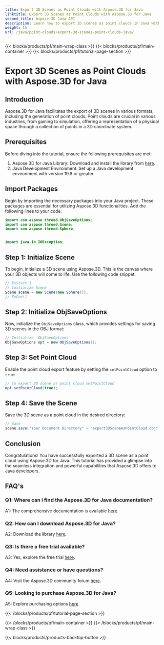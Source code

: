 ```yaml
---
title: Export 3D Scenes as Point Clouds with Aspose.3D for Java
linktitle: Export 3D Scenes as Point Clouds with Aspose.3D for Java
second_title: Aspose.3D Java API
description: Learn how to export 3D scenes as point clouds in Java with Aspose.3D. Enhance your applications with powerful 3D graphics and visualization.
weight: 15
url: /java/point-clouds/export-3d-scenes-point-clouds-java/
---
```


{{< blocks/products/pf/main-wrap-class >}}
{{< blocks/products/pf/main-container >}}
{{< blocks/products/pf/tutorial-page-section >}}

# Export 3D Scenes as Point Clouds with Aspose.3D for Java

## Introduction

Aspose.3D for Java facilitates the export of 3D scenes in various formats, including the generation of point clouds. Point clouds are crucial in various industries, from gaming to simulation, offering a representation of a physical space through a collection of points in a 3D coordinate system.

## Prerequisites

Before diving into the tutorial, ensure the following prerequisites are met:

1. Aspose.3D for Java Library: Download and install the library from [here](https://releases.aspose.com/3d/java/).
2. Java Development Environment: Set up a Java development environment with version 19.8 or greater.

## Import Packages

Begin by importing the necessary packages into your Java project. These packages are essential for utilizing Aspose.3D functionalities. Add the following lines to your code:

```java
import com.aspose.threed.ObjSaveOptions;
import com.aspose.threed.Scene;
import com.aspose.threed.Sphere;


import java.io.IOException;
```

## Step 1: Initialize Scene

To begin, initialize a 3D scene using Aspose.3D. This is the canvas where your 3D objects will come to life. Use the following code snippet:

```java
// ExStart:1
// Initialize Scene
Scene scene = new Scene(new Sphere());
// ExEnd:1
```

## Step 2: Initialize ObjSaveOptions

Now, initialize the `ObjSaveOptions` class, which provides settings for saving 3D scenes in the OBJ format:

```java
// Initialize  ObjSaveOptions
ObjSaveOptions opt = new ObjSaveOptions();
```

## Step 3: Set Point Cloud

Enable the point cloud export feature by setting the `setPointCloud` option to `true`:

```java
// To export 3D scene as point cloud setPointCloud
opt.setPointCloud(true);
```

## Step 4: Save the Scene

Save the 3D scene as a point cloud in the desired directory:

```java
// Save
scene.save("Your Document Directory" + "export3DSceneAsPointCloud.obj", opt);
```

## Conclusion

Congratulations! You have successfully exported a 3D scene as a point cloud using Aspose.3D for Java. This tutorial has provided a glimpse into the seamless integration and powerful capabilities that Aspose.3D offers to Java developers.

## FAQ's

### Q1: Where can I find the Aspose.3D for Java documentation?

A1: The comprehensive documentation is available [here](https://reference.aspose.com/3d/java/).

### Q2: How can I download Aspose.3D for Java?

A2: Download the library [here](https://releases.aspose.com/3d/java/).

### Q3: Is there a free trial available?

A3: Yes, explore the free trial [here](https://releases.aspose.com/).

### Q4: Need assistance or have questions?

A4: Visit the Aspose.3D community forum [here](https://forum.aspose.com/c/3d/18).

### Q5: Looking to purchase Aspose.3D for Java?

A5: Explore purchasing options [here](https://purchase.aspose.com/buy).

{{< /blocks/products/pf/tutorial-page-section >}}

{{< /blocks/products/pf/main-container >}}
{{< /blocks/products/pf/main-wrap-class >}}

{{< blocks/products/products-backtop-button >}}
